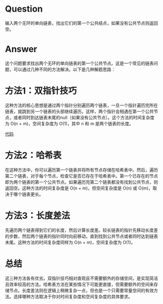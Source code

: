 # Question
输入两个无环的单向链表，找出它们的第一个公共结点，如果没有公共节点则返回空。

# Answer
这个问题要求找出两个无环的单向链表的第一个公共节点。这是一个常见的链表问题，可以通过几种不同的方法解决。以下是几种解题思路：

# 方法1：双指针技巧
这种方法的核心思想是通过两个指针分别遍历两个链表，一旦一个指针遍历完所在链表，就跳到另一个链表的头部继续遍历。这样，两个指针会相遇在第一个公共节点，或者同时到达链表末尾的null（如果没有公共节点）。这个方法的时间复杂度为 O(n + m)，空间复杂度为 O(1)，其中 n 和 m 是两个链表的长度。

[代码](./FindFirstPublicNodeTest.java)

# 方法2：哈希表
在这种方法中，你可以遍历第一个链表并将所有节点存储在哈希表中。然后，遍历第二个链表，对于每个节点，检查它是否已存在于哈希表中。第一个已存在的节点即为两个链表的第一个公共节点。如果遍历完第二个链表都没有找到公共节点，则返回空。这种方法的时间复杂度是 O(n + m)，但空间复杂度是 O(n) 或 O(m)，取决于哪个链表更长。

# 方法3：长度差法
先遍历两个链表得到它们的长度，然后计算长度差。较长链表的指针先移动长度差的步数，然后两个链表的指针同时向前移动，直到找到公共节点或者同时达到链表末尾。这种方法的时间复杂度同样为 O(n + m)，空间复杂度为 O(1)。

# 总结
这三种方法各有优劣。双指针技巧相对直观且不需要额外的存储空间，是实现简洁且效率较高的方法。哈希表方法在某些情况下可能更直接，但需要额外的空间来存储节点。长度差法则在逻辑上稍微复杂一点，但也是一个只需要常量空间的有效方法。选择哪种方法取决于你对时间复杂度和空间复杂度的具体要求。